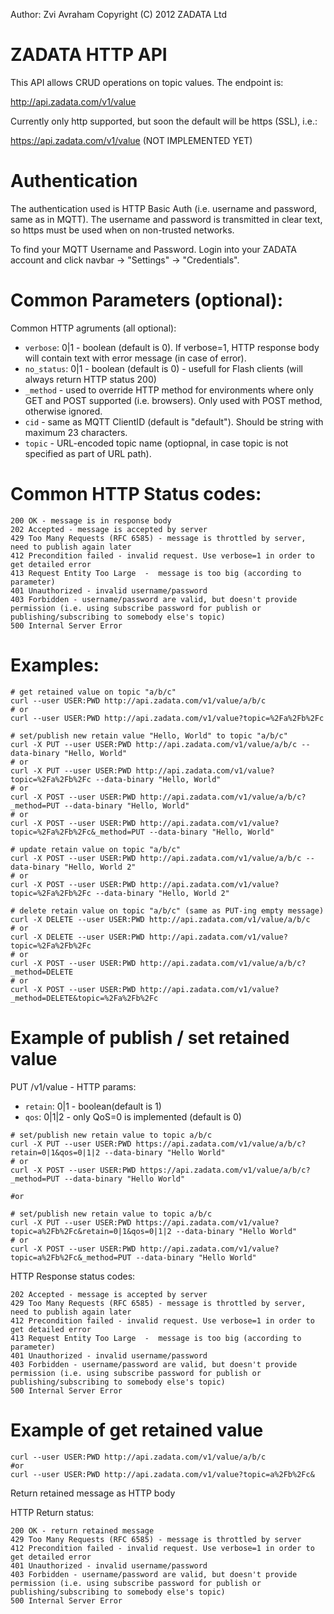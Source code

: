 Author: Zvi Avraham <zvi-AT-zadata-DOT-com>
Copyright (C) 2012 ZADATA Ltd

ZADATA HTTP API
===============

This API allows CRUD operations on topic values.
The endpoint is: 

http://api.zadata.com/v1/value

Currently only http supported, but soon the default will be https (SSL), i.e.:

https://api.zadata.com/v1/value (NOT IMPLEMENTED YET)


Authentication
==============

The authentication used is HTTP Basic Auth (i.e. username and password, same as in MQTT).
The username and password is transmitted in clear text, so https must be used when on non-trusted networks.

To find your MQTT Username and Password.
Login into your ZADATA account and click  navbar -> "Settings" -> "Credentials".


Common Parameters (optional):
=============================

Common HTTP agruments (all optional):
- `verbose`: 0|1 - boolean (default is 0). If verbose=1, HTTP response body will contain text with error message (in case of error).
- `no_status`: 0|1 - boolean (default is 0) - usefull for Flash clients (will always return HTTP status 200)
- `_method` - used to override HTTP method for environments where only GET and POST supported (i.e. browsers). Only used with POST method, otherwise ignored.
- `cid` - same as MQTT ClientID (default is "default"). Should be string with maximum 23 characters.
- `topic` - URL-encoded topic name (optiopnal, in case topic is not specified as part of URL path).


Common HTTP Status codes:
=========================

```
200 OK - message is in response body
202 Accepted - message is accepted by server
429 Too Many Requests (RFC 6585) - message is throttled by server, need to publish again later
412 Precondition failed - invalid request. Use verbose=1 in order to get detailed error
413 Request Entity Too Large  -  message is too big (according to parameter)
401 Unauthorized - invalid username/password
403 Forbidden - username/password are valid, but doesn't provide permission (i.e. using subscribe password for publish or publishing/subscribing to somebody else's topic)
500 Internal Server Error
```


Examples:
=========

```
# get retained value on topic "a/b/c"
curl --user USER:PWD http://api.zadata.com/v1/value/a/b/c
# or
curl --user USER:PWD http://api.zadata.com/v1/value?topic=%2Fa%2Fb%2Fc

# set/publish new retain value "Hello, World" to topic "a/b/c"
curl -X PUT --user USER:PWD http://api.zadata.com/v1/value/a/b/c --data-binary "Hello, World"
# or
curl -X PUT --user USER:PWD http://api.zadata.com/v1/value?topic=%2Fa%2Fb%2Fc --data-binary "Hello, World"
# or
curl -X POST --user USER:PWD http://api.zadata.com/v1/value/a/b/c?_method=PUT --data-binary "Hello, World"
# or
curl -X POST --user USER:PWD http://api.zadata.com/v1/value?topic=%2Fa%2Fb%2Fc&_method=PUT --data-binary "Hello, World"

# update retain value on topic "a/b/c"
curl -X POST --user USER:PWD http://api.zadata.com/v1/value/a/b/c --data-binary "Hello, World 2"
# or
curl -X POST --user USER:PWD http://api.zadata.com/v1/value?topic=%2Fa%2Fb%2Fc --data-binary "Hello, World 2"

# delete retain value on topic "a/b/c" (same as PUT-ing empty message)
curl -X DELETE --user USER:PWD http://api.zadata.com/v1/value/a/b/c
# or
curl -X DELETE --user USER:PWD http://api.zadata.com/v1/value?topic=%2Fa%2Fb%2Fc
# or
curl -X POST --user USER:PWD http://api.zadata.com/v1/value/a/b/c?_method=DELETE
# or
curl -X POST --user USER:PWD http://api.zadata.com/v1/value?_method=DELETE&topic=%2Fa%2Fb%2Fc
```


Example of publish / set retained value
=======================================

PUT /v1/value - HTTP params:
- `retain`: 0|1 - boolean(default is 1)
- `qos`:  0|1|2 - only QoS=0 is implemented (default is 0)

```
# set/publish new retain value to topic a/b/c
curl -X PUT --user USER:PWD https://api.zadata.com/v1/value/a/b/c?retain=0|1&qos=0|1|2 --data-binary "Hello World"
# or
curl -X POST --user USER:PWD https://api.zadata.com/v1/value/a/b/c?_method=PUT --data-binary "Hello World"

#or

# set/publish new retain value to topic a/b/c
curl -X PUT --user USER:PWD https://api.zadata.com/v1/value?topic=a%2Fb%2Fc&retain=0|1&qos=0|1|2 --data-binary "Hello World"
# or
curl -X POST --user USER:PWD http://api.zadata.com/v1/value?topic=a%2Fb%2Fc&_method=PUT --data-binary "Hello World"
```



HTTP Response status codes:

```
202 Accepted - message is accepted by server
429 Too Many Requests (RFC 6585) - message is throttled by server, need to publish again later
412 Precondition failed - invalid request. Use verbose=1 in order to get detailed error
413 Request Entity Too Large  -  message is too big (according to parameter)
401 Unauthorized - invalid username/password
403 Forbidden - username/password are valid, but doesn't provide permission (i.e. using subscribe password for publish or publishing/subscribing to somebody else's topic)
500 Internal Server Error
```


Example of get retained value
=============================

```
curl --user USER:PWD http://api.zadata.com/v1/value/a/b/c
#or
curl --user USER:PWD http://api.zadata.com/v1/value?topic=a%2Fb%2Fc&
```

Return retained message as HTTP body

HTTP Return status:

```
200 OK - return retained message
429 Too Many Requests (RFC 6585) - message is throttled by server
412 Precondition failed - invalid request. Use verbose=1 in order to get detailed error
401 Unauthorized - invalid username/password
403 Forbidden - username/password are valid, but doesn't provide permission (i.e. using subscribe password for publish or publishing/subscribing to somebody else's topic)
500 Internal Server Error
```


